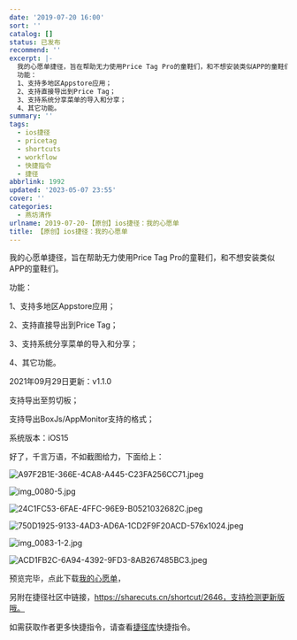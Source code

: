 ```yaml
---
date: '2019-07-20 16:00'
sort: ''
catalog: []
status: 已发布
recommend: ''
excerpt: |-
  我的心愿单捷径，旨在帮助无力使用Price Tag Pro的童鞋们，和不想安装类似APP的童鞋们。
  功能：
  1、支持多地区Appstore应用；
  2、支持直接导出到Price Tag；
  3、支持系统分享菜单的导入和分享；
  4、其它功能。
summary: ''
tags:
  - ios捷径
  - pricetag
  - shortcuts
  - workflow
  - 快捷指令
  - 捷径
abbrlink: 1992
updated: '2023-05-07 23:55'
cover: ''
categories:
  - 燕坊清作
urlname: 2019-07-20-【原创】ios捷径：我的心愿单
title: 【原创】ios捷径：我的心愿单
---
```


我的心愿单捷径，旨在帮助无力使用Price Tag Pro的童鞋们，和不想安装类似APP的童鞋们。


功能：


1、支持多地区Appstore应用；


2、支持直接导出到Price Tag；


3、支持系统分享菜单的导入和分享；


4、其它功能。


2021年09月29日更新：v1.1.0


支持导出至剪切板；


支持导出BoxJs/AppMonitor支持的格式；


系统版本：iOS15


好了，千言万语，不如截图给力，下面给上：


![A97F2B1E-366E-4CA8-A445-C23FA256CC71.jpeg](http://image.bmqy.net/wp-content/uploads/2019/07/A97F2B1E-366E-4CA8-A445-C23FA256CC71.jpeg)


![img_0080-5.jpg](http://image.bmqy.net/wp-content/uploads/2019/07/img_0080-5.jpg)


![24C1FC53-6FAE-4FFC-96E9-B0521032682C.jpeg](http://image.bmqy.net/wp-content/uploads/2019/07/24C1FC53-6FAE-4FFC-96E9-B0521032682C.jpeg)


![750D1925-9133-4AD3-AD6A-1CD2F9F20ACD-576x1024.jpeg](http://image.bmqy.net/wp-content/uploads/2019/07/750D1925-9133-4AD3-AD6A-1CD2F9F20ACD-576x1024.jpeg)


![img_0083-1-2.jpg](http://image.bmqy.net/wp-content/uploads/2019/07/img_0083-1-2.jpg)


![ACD1FB2C-6A94-4392-9FD3-8AB267485BC3.jpeg](http://image.bmqy.net/wp-content/uploads/2019/07/ACD1FB2C-6A94-4392-9FD3-8AB267485BC3.jpeg)


预览完毕，点此下载[我的心愿单](https://www.icloud.com/shortcuts/aa3e472bde9e43f4bd4510ce2561d860)，


另附在捷径社区中链接，https://sharecuts.cn/shortcut/2646，支持检测更新版哦。


如需获取作者更多快捷指令，请查看[捷径库](https://www.bmqy.net/2342.html)快捷指令。

